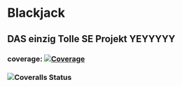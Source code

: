 # Blackjack 
## DAS einzig Tolle SE Projekt YEYYYYY
### coverage: [![Coverage](https://coveralls.io/repos/github/dereinzigejoni/Blackjack/badge.svg?branch=main)](https://coveralls.io/github/dereinzigejoni/Blackjack?branch=main)
### ![Coveralls Status](https://github.com/dereinzigejoni/Blackjack/actions/workflows/coveralls.yml/badge.svg)




